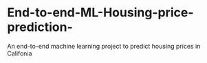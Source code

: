 # End-to-end-ML-Housing-price-prediction-
An end-to-end machine learning project to predict housing prices in Califonia
